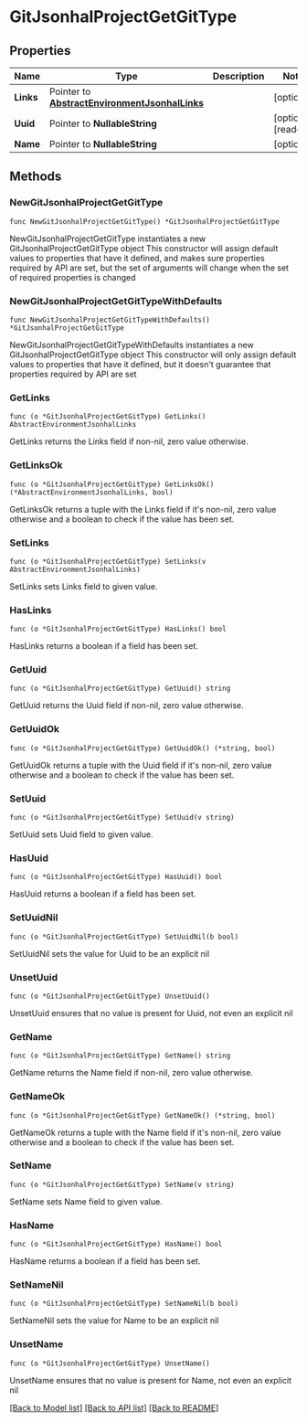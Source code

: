 # GitJsonhalProjectGetGitType

## Properties

Name | Type | Description | Notes
------------ | ------------- | ------------- | -------------
**Links** | Pointer to [**AbstractEnvironmentJsonhalLinks**](AbstractEnvironmentJsonhalLinks.md) |  | [optional] 
**Uuid** | Pointer to **NullableString** |  | [optional] [readonly] 
**Name** | Pointer to **NullableString** |  | [optional] 

## Methods

### NewGitJsonhalProjectGetGitType

`func NewGitJsonhalProjectGetGitType() *GitJsonhalProjectGetGitType`

NewGitJsonhalProjectGetGitType instantiates a new GitJsonhalProjectGetGitType object
This constructor will assign default values to properties that have it defined,
and makes sure properties required by API are set, but the set of arguments
will change when the set of required properties is changed

### NewGitJsonhalProjectGetGitTypeWithDefaults

`func NewGitJsonhalProjectGetGitTypeWithDefaults() *GitJsonhalProjectGetGitType`

NewGitJsonhalProjectGetGitTypeWithDefaults instantiates a new GitJsonhalProjectGetGitType object
This constructor will only assign default values to properties that have it defined,
but it doesn't guarantee that properties required by API are set

### GetLinks

`func (o *GitJsonhalProjectGetGitType) GetLinks() AbstractEnvironmentJsonhalLinks`

GetLinks returns the Links field if non-nil, zero value otherwise.

### GetLinksOk

`func (o *GitJsonhalProjectGetGitType) GetLinksOk() (*AbstractEnvironmentJsonhalLinks, bool)`

GetLinksOk returns a tuple with the Links field if it's non-nil, zero value otherwise
and a boolean to check if the value has been set.

### SetLinks

`func (o *GitJsonhalProjectGetGitType) SetLinks(v AbstractEnvironmentJsonhalLinks)`

SetLinks sets Links field to given value.

### HasLinks

`func (o *GitJsonhalProjectGetGitType) HasLinks() bool`

HasLinks returns a boolean if a field has been set.

### GetUuid

`func (o *GitJsonhalProjectGetGitType) GetUuid() string`

GetUuid returns the Uuid field if non-nil, zero value otherwise.

### GetUuidOk

`func (o *GitJsonhalProjectGetGitType) GetUuidOk() (*string, bool)`

GetUuidOk returns a tuple with the Uuid field if it's non-nil, zero value otherwise
and a boolean to check if the value has been set.

### SetUuid

`func (o *GitJsonhalProjectGetGitType) SetUuid(v string)`

SetUuid sets Uuid field to given value.

### HasUuid

`func (o *GitJsonhalProjectGetGitType) HasUuid() bool`

HasUuid returns a boolean if a field has been set.

### SetUuidNil

`func (o *GitJsonhalProjectGetGitType) SetUuidNil(b bool)`

 SetUuidNil sets the value for Uuid to be an explicit nil

### UnsetUuid
`func (o *GitJsonhalProjectGetGitType) UnsetUuid()`

UnsetUuid ensures that no value is present for Uuid, not even an explicit nil
### GetName

`func (o *GitJsonhalProjectGetGitType) GetName() string`

GetName returns the Name field if non-nil, zero value otherwise.

### GetNameOk

`func (o *GitJsonhalProjectGetGitType) GetNameOk() (*string, bool)`

GetNameOk returns a tuple with the Name field if it's non-nil, zero value otherwise
and a boolean to check if the value has been set.

### SetName

`func (o *GitJsonhalProjectGetGitType) SetName(v string)`

SetName sets Name field to given value.

### HasName

`func (o *GitJsonhalProjectGetGitType) HasName() bool`

HasName returns a boolean if a field has been set.

### SetNameNil

`func (o *GitJsonhalProjectGetGitType) SetNameNil(b bool)`

 SetNameNil sets the value for Name to be an explicit nil

### UnsetName
`func (o *GitJsonhalProjectGetGitType) UnsetName()`

UnsetName ensures that no value is present for Name, not even an explicit nil

[[Back to Model list]](../README.md#documentation-for-models) [[Back to API list]](../README.md#documentation-for-api-endpoints) [[Back to README]](../README.md)


